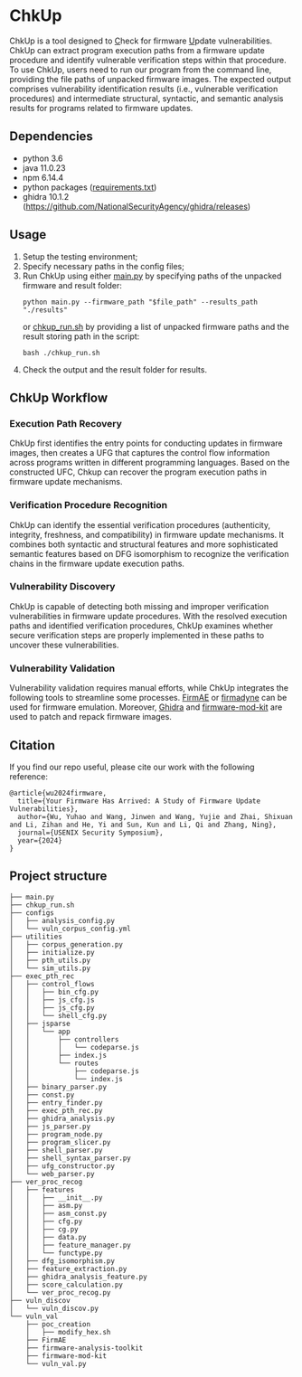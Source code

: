 # ChkUp
ChkUp is a tool designed to <ins>C</ins>heck for firmware <ins>U</ins>pdate vulnerabilities. ChkUp can extract program execution paths from a firmware update procedure and identify vulnerable verification steps within that procedure. To use ChkUp, users need to run our program from the command line, providing the file paths of unpacked firmware images. The expected output comprises vulnerability identification results (i.e., vulnerable verification procedures) and intermediate structural, syntactic, and semantic analysis results for programs related to firmware updates. 


## Dependencies
- python 3.6
- java 11.0.23
- npm 6.14.4
- python packages ([requirements.txt](./requirements.txt))
- ghidra 10.1.2 (https://github.com/NationalSecurityAgency/ghidra/releases)


## Usage
1. Setup the testing environment;
2. Specify necessary paths in the config files;
3. Run ChkUp using either [main.py](./main.py) by specifying paths of the unpacked firmware and result folder:
    ```
    python main.py --firmware_path "$file_path" --results_path "./results"
    ```
    or [chkup_run.sh](./chkup_run.sh) by providing a list of unpacked firmware paths and the result storing path in the script:
    ```
    bash ./chkup_run.sh
    ```
4. Check the output and the result folder for results.

## ChkUp Workflow
### Execution Path Recovery
ChkUp first identifies the entry points for conducting updates in firmware images, then creates a UFG that captures the control flow information across programs written in different programming languages. Based on the constructed UFC, Chkup can recover the program execution paths in firmware update mechanisms.

### Verification Procedure Recognition
ChkUp can identify the essential verification procedures (authenticity, integrity, freshness, and compatibility) in firmware update mechanisms. It combines both syntactic and structural features and more sophisticated semantic features based on DFG isomorphism to recognize the verification chains in the firmware update execution paths.

### Vulnerability Discovery
ChkUp is capable of detecting both missing and improper verification vulnerabilities in firmware update procedures. With the resolved execution paths and identified verification procedures, ChkUp examines whether secure verification steps are properly implemented in these paths to uncover these vulnerabilities.

### Vulnerability Validation

Vulnerability validation requires manual efforts, while ChkUp integrates the following tools to streamline some processes. [FirmAE](https://github.com/pr0v3rbs/FirmAE) or [firmadyne](https://github.com/firmadyne/firmadyne) can be used for firmware emulation. Moreover, [Ghidra](https://github.com/NationalSecurityAgency/ghidra) and [firmware-mod-kit](https://github.com/rampageX/firmware-mod-kit) are used to patch and repack firmware images. 


## Citation
If you find our repo useful, please cite our work with the following reference:
```
@article{wu2024firmware,
  title={Your Firmware Has Arrived: A Study of Firmware Update Vulnerabilities},
  author={Wu, Yuhao and Wang, Jinwen and Wang, Yujie and Zhai, Shixuan and Li, Zihan and He, Yi and Sun, Kun and Li, Qi and Zhang, Ning},
  journal={USENIX Security Symposium},
  year={2024}
}
```


## Project structure

```
├── main.py
├── chkup_run.sh
├── configs
│   ├── analysis_config.py
│   └── vuln_corpus_config.yml
├── utilities
│   ├── corpus_generation.py
│   ├── initialize.py
│   ├── pth_utils.py
│   └── sim_utils.py
├── exec_pth_rec
│   ├── control_flows
│   │   ├── bin_cfg.py
│   │   ├── js_cfg.js
│   │   ├── js_cfg.py
│   │   └── shell_cfg.py
│   ├── jsparse
│   │   └── app
│   │       ├── controllers
│   │       │   └── codeparse.js
│   │       ├── index.js
│   │       └── routes
│   │           ├── codeparse.js
│   │           └── index.js
│   ├── binary_parser.py
│   ├── const.py
│   ├── entry_finder.py
│   ├── exec_pth_rec.py
│   ├── ghidra_analysis.py
│   ├── js_parser.py
│   ├── program_node.py
│   ├── program_slicer.py
│   ├── shell_parser.py
│   ├── shell_syntax_parser.py
│   ├── ufg_constructor.py
│   └── web_parser.py
├── ver_proc_recog
│   ├── features
│   │   ├── __init__.py
│   │   ├── asm.py
│   │   ├── asm_const.py
│   │   ├── cfg.py
│   │   ├── cg.py
│   │   ├── data.py
│   │   ├── feature_manager.py
│   │   └── functype.py
│   ├── dfg_isomorphism.py
│   ├── feature_extraction.py
│   ├── ghidra_analysis_feature.py
│   ├── score_calculation.py
│   └── ver_proc_recog.py
├── vuln_discov
│   └── vuln_discov.py
└── vuln_val
    ├── poc_creation
    │   ├── modify_hex.sh
    ├── FirmAE
    ├── firmware-analysis-toolkit
    ├── firmware-mod-kit
    └── vuln_val.py
```
